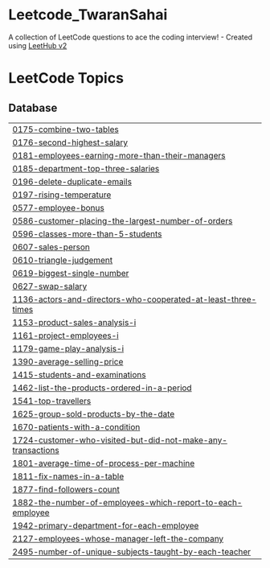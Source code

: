 # Leetcode_TwaranSahai
A collection of LeetCode questions to ace the coding interview! - Created using [LeetHub v2](https://github.com/arunbhardwaj/LeetHub-2.0)

<!---LeetCode Topics Start-->
# LeetCode Topics
## Database
|  |
| ------- |
| [0175-combine-two-tables](https://github.com/twaran1998/Leetcode_TwaranSahai/tree/master/0175-combine-two-tables) |
| [0176-second-highest-salary](https://github.com/twaran1998/Leetcode_TwaranSahai/tree/master/0176-second-highest-salary) |
| [0181-employees-earning-more-than-their-managers](https://github.com/twaran1998/Leetcode_TwaranSahai/tree/master/0181-employees-earning-more-than-their-managers) |
| [0185-department-top-three-salaries](https://github.com/twaran1998/Leetcode_TwaranSahai/tree/master/0185-department-top-three-salaries) |
| [0196-delete-duplicate-emails](https://github.com/twaran1998/Leetcode_TwaranSahai/tree/master/0196-delete-duplicate-emails) |
| [0197-rising-temperature](https://github.com/twaran1998/Leetcode_TwaranSahai/tree/master/0197-rising-temperature) |
| [0577-employee-bonus](https://github.com/twaran1998/Leetcode_TwaranSahai/tree/master/0577-employee-bonus) |
| [0586-customer-placing-the-largest-number-of-orders](https://github.com/twaran1998/Leetcode_TwaranSahai/tree/master/0586-customer-placing-the-largest-number-of-orders) |
| [0596-classes-more-than-5-students](https://github.com/twaran1998/Leetcode_TwaranSahai/tree/master/0596-classes-more-than-5-students) |
| [0607-sales-person](https://github.com/twaran1998/Leetcode_TwaranSahai/tree/master/0607-sales-person) |
| [0610-triangle-judgement](https://github.com/twaran1998/Leetcode_TwaranSahai/tree/master/0610-triangle-judgement) |
| [0619-biggest-single-number](https://github.com/twaran1998/Leetcode_TwaranSahai/tree/master/0619-biggest-single-number) |
| [0627-swap-salary](https://github.com/twaran1998/Leetcode_TwaranSahai/tree/master/0627-swap-salary) |
| [1136-actors-and-directors-who-cooperated-at-least-three-times](https://github.com/twaran1998/Leetcode_TwaranSahai/tree/master/1136-actors-and-directors-who-cooperated-at-least-three-times) |
| [1153-product-sales-analysis-i](https://github.com/twaran1998/Leetcode_TwaranSahai/tree/master/1153-product-sales-analysis-i) |
| [1161-project-employees-i](https://github.com/twaran1998/Leetcode_TwaranSahai/tree/master/1161-project-employees-i) |
| [1179-game-play-analysis-i](https://github.com/twaran1998/Leetcode_TwaranSahai/tree/master/1179-game-play-analysis-i) |
| [1390-average-selling-price](https://github.com/twaran1998/Leetcode_TwaranSahai/tree/master/1390-average-selling-price) |
| [1415-students-and-examinations](https://github.com/twaran1998/Leetcode_TwaranSahai/tree/master/1415-students-and-examinations) |
| [1462-list-the-products-ordered-in-a-period](https://github.com/twaran1998/Leetcode_TwaranSahai/tree/master/1462-list-the-products-ordered-in-a-period) |
| [1541-top-travellers](https://github.com/twaran1998/Leetcode_TwaranSahai/tree/master/1541-top-travellers) |
| [1625-group-sold-products-by-the-date](https://github.com/twaran1998/Leetcode_TwaranSahai/tree/master/1625-group-sold-products-by-the-date) |
| [1670-patients-with-a-condition](https://github.com/twaran1998/Leetcode_TwaranSahai/tree/master/1670-patients-with-a-condition) |
| [1724-customer-who-visited-but-did-not-make-any-transactions](https://github.com/twaran1998/Leetcode_TwaranSahai/tree/master/1724-customer-who-visited-but-did-not-make-any-transactions) |
| [1801-average-time-of-process-per-machine](https://github.com/twaran1998/Leetcode_TwaranSahai/tree/master/1801-average-time-of-process-per-machine) |
| [1811-fix-names-in-a-table](https://github.com/twaran1998/Leetcode_TwaranSahai/tree/master/1811-fix-names-in-a-table) |
| [1877-find-followers-count](https://github.com/twaran1998/Leetcode_TwaranSahai/tree/master/1877-find-followers-count) |
| [1882-the-number-of-employees-which-report-to-each-employee](https://github.com/twaran1998/Leetcode_TwaranSahai/tree/master/1882-the-number-of-employees-which-report-to-each-employee) |
| [1942-primary-department-for-each-employee](https://github.com/twaran1998/Leetcode_TwaranSahai/tree/master/1942-primary-department-for-each-employee) |
| [2127-employees-whose-manager-left-the-company](https://github.com/twaran1998/Leetcode_TwaranSahai/tree/master/2127-employees-whose-manager-left-the-company) |
| [2495-number-of-unique-subjects-taught-by-each-teacher](https://github.com/twaran1998/Leetcode_TwaranSahai/tree/master/2495-number-of-unique-subjects-taught-by-each-teacher) |
<!---LeetCode Topics End-->